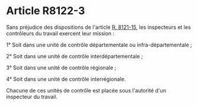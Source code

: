 # Article R8122-3

Sans préjudice des dispositions de l'article [R. 8121-15][1], les inspecteurs et les contrôleurs du travail exercent leur mission : 

1° Soit dans une unité de contrôle départementale ou infra-départementale ; 

2° Soit dans une unité de contrôle interdépartementale ; 

3° Soit dans une unité de contrôle régionale ; 

4° Soit dans une unité de contrôle interrégionale. 

Chacune de ces unités de contrôle est placée sous l'autorité d'un inspecteur du travail.

 [1]: /affichCodeArticle.do?cidTexte=LEGITEXT000006072050&idArticle=LEGIARTI000028753064&dateTexte=&categorieLien=cid